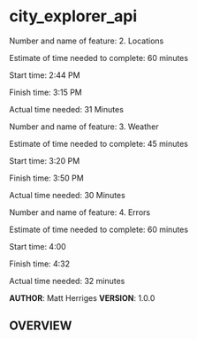 # city_explorer_api

Number and name of feature: 2. Locations

Estimate of time needed to complete: 60 minutes

Start time: 2:44 PM

Finish time: 3:15 PM

Actual time needed: 31 Minutes

Number and name of feature: 3. Weather

Estimate of time needed to complete: 45 minutes

Start time: 3:20 PM

Finish time: 3:50 PM

Actual time needed: 30 Minutes

Number and name of feature: 4. Errors

Estimate of time needed to complete: 60 minutes

Start time: 4:00

Finish time: 4:32

Actual time needed: 32 minutes

**AUTHOR**: Matt Herriges
**VERSION**: 1.0.0

## OVERVIEW
